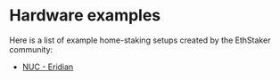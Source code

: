 # Hardware examples

Here is a list of example home-staking setups created by the EthStaker community:

* [NUC - Eridian](nuc-eridian.md)
